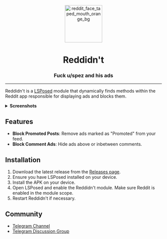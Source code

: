 
<div align="center">
    <img src="https://github.com/user-attachments/assets/d2c4a227-a671-46b2-82a7-8662bee3458d" alt="reddit_face_taped_mouth_orange_bg" width="120"/>

# Reddidn't

### Fuck u/spez and his ads

</div>

---

Reddidn't is a [LSPosed](https://github.com/LSPosed/LSPosed) module that dynamically finds methods within the Reddit app responsible for displaying ads and blocks them.


<details>
<summary><strong>Screenshots</strong></summary>

<p align="center">
    <img src="https://github.com/user-attachments/assets/37375c23-492f-4212-a0c6-7f2808d63ad9" alt="Screenshot 1" width="250"/>
    <img src="https://github.com/user-attachments/assets/6fe4bfda-d79f-419e-904b-cabcd525547f" alt="Screenshot 2" width="250"/>
</p>
</details>

## Features

- **Block Promoted Posts**: Remove ads marked as "Promoted" from your feed.
- **Block Comment Ads**: Hide ads above or inbetween comments.

## Installation

1. Download the latest release from the [Releases page](https://github.com/Xposed-Modules-Repo/com.wizpizz.reddidnt/releases).
2. Ensure you have LSPosed installed on your device.
3. Install the APK on your device.
4. Open LSPosed and enable the Reddidn't module. Make sure Reddit is enabled in the module scope.
5. Restart Reddidn't if necessary.

## Community
- [Telegram Channel](https://t.me/reddidntapp)
- [Telegram Discussion Group](https://t.me/reddidntappdiscussion)

